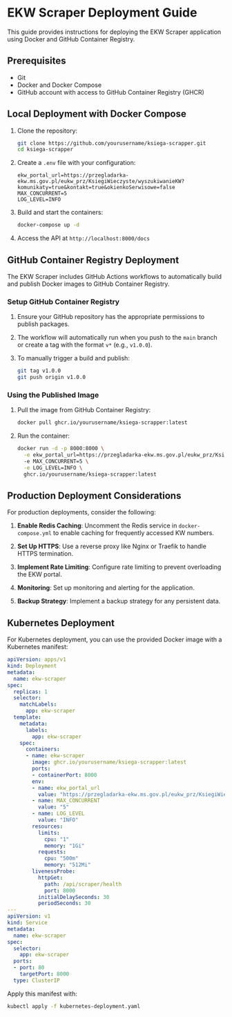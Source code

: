 # EKW Scraper Deployment Guide

This guide provides instructions for deploying the EKW Scraper application using Docker and GitHub Container Registry.

## Prerequisites

- Git
- Docker and Docker Compose
- GitHub account with access to GitHub Container Registry (GHCR)

## Local Deployment with Docker Compose

1. Clone the repository:
   ```bash
   git clone https://github.com/yourusername/ksiega-scrapper.git
   cd ksiega-scrapper
   ```

2. Create a `.env` file with your configuration:
   ```
   ekw_portal_url=https://przegladarka-ekw.ms.gov.pl/eukw_prz/KsiegiWieczyste/wyszukiwanieKW?komunikaty=true&kontakt=true&okienkoSerwisowe=false
   MAX_CONCURRENT=5
   LOG_LEVEL=INFO
   ```

3. Build and start the containers:
   ```bash
   docker-compose up -d
   ```

4. Access the API at `http://localhost:8000/docs`

## GitHub Container Registry Deployment

The EKW Scraper includes GitHub Actions workflows to automatically build and publish Docker images to GitHub Container Registry.

### Setup GitHub Container Registry

1. Ensure your GitHub repository has the appropriate permissions to publish packages.

2. The workflow will automatically run when you push to the `main` branch or create a tag with the format `v*` (e.g., `v1.0.0`).

3. To manually trigger a build and publish:
   ```bash
   git tag v1.0.0
   git push origin v1.0.0
   ```

### Using the Published Image

1. Pull the image from GitHub Container Registry:
   ```bash
   docker pull ghcr.io/yourusername/ksiega-scrapper:latest
   ```

2. Run the container:
   ```bash
   docker run -d -p 8000:8000 \
     -e ekw_portal_url=https://przegladarka-ekw.ms.gov.pl/eukw_prz/KsiegiWieczyste/wyszukiwanieKW?komunikaty=true&kontakt=true&okienkoSerwisowe=false \
     -e MAX_CONCURRENT=5 \
     -e LOG_LEVEL=INFO \
     ghcr.io/yourusername/ksiega-scrapper:latest
   ```

## Production Deployment Considerations

For production deployments, consider the following:

1. **Enable Redis Caching**: Uncomment the Redis service in `docker-compose.yml` to enable caching for frequently accessed KW numbers.

2. **Set Up HTTPS**: Use a reverse proxy like Nginx or Traefik to handle HTTPS termination.

3. **Implement Rate Limiting**: Configure rate limiting to prevent overloading the EKW portal.

4. **Monitoring**: Set up monitoring and alerting for the application.

5. **Backup Strategy**: Implement a backup strategy for any persistent data.

## Kubernetes Deployment

For Kubernetes deployment, you can use the provided Docker image with a Kubernetes manifest:

```yaml
apiVersion: apps/v1
kind: Deployment
metadata:
  name: ekw-scraper
spec:
  replicas: 1
  selector:
    matchLabels:
      app: ekw-scraper
  template:
    metadata:
      labels:
        app: ekw-scraper
    spec:
      containers:
      - name: ekw-scraper
        image: ghcr.io/yourusername/ksiega-scrapper:latest
        ports:
        - containerPort: 8000
        env:
        - name: ekw_portal_url
          value: "https://przegladarka-ekw.ms.gov.pl/eukw_prz/KsiegiWieczyste/wyszukiwanieKW?komunikaty=true&kontakt=true&okienkoSerwisowe=false"
        - name: MAX_CONCURRENT
          value: "5"
        - name: LOG_LEVEL
          value: "INFO"
        resources:
          limits:
            cpu: "1"
            memory: "1Gi"
          requests:
            cpu: "500m"
            memory: "512Mi"
        livenessProbe:
          httpGet:
            path: /api/scraper/health
            port: 8000
          initialDelaySeconds: 30
          periodSeconds: 30
---
apiVersion: v1
kind: Service
metadata:
  name: ekw-scraper
spec:
  selector:
    app: ekw-scraper
  ports:
  - port: 80
    targetPort: 8000
  type: ClusterIP
```

Apply this manifest with:
```bash
kubectl apply -f kubernetes-deployment.yaml
```
